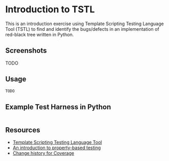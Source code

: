 # Introduction to TSTL
This is an introduction exercise using Template Scripting Testing Language Tool (TSTL) to find and identify the bugs/defects in an implementation of red-black tree written in Python.
 
## Screenshots
TODO

## Usage
```python
TODO
```

## Example Test Harness in Python
```python

```

## Resources
* [Template Scripting Testing Language Tool]
* [An introduction to property-based testing]
* [Change history for Coverage]

[Template Scripting Testing Language Tool]: https://github.com/agroce/tstl
[An introduction to property-based testing]: http://fsharpforfunandprofit.com/posts/property-based-testing/
[Change history for Coverage]: https://coverage.readthedocs.io/en/coverage-4.3.4/changes.html
